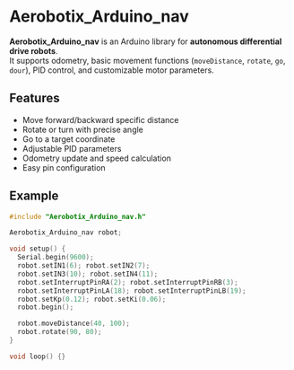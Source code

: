 # Aerobotix_Arduino_nav

**Aerobotix_Arduino_nav** is an Arduino library for **autonomous differential drive robots**.  
It supports odometry, basic movement functions (`moveDistance`, `rotate`, `go`, `dour`), PID control, and customizable motor parameters.

## Features
- Move forward/backward specific distance
- Rotate or turn with precise angle
- Go to a target coordinate
- Adjustable PID parameters
- Odometry update and speed calculation
- Easy pin configuration

## Example
```cpp
#include "Aerobotix_Arduino_nav.h"

Aerobotix_Arduino_nav robot;

void setup() {
  Serial.begin(9600);
  robot.setIN1(6); robot.setIN2(7);
  robot.setIN3(10); robot.setIN4(11);
  robot.setInterruptPinRA(2); robot.setInterruptPinRB(3);
  robot.setInterruptPinLA(18); robot.setInterruptPinLB(19);
  robot.setKp(0.12); robot.setKi(0.06);
  robot.begin();

  robot.moveDistance(40, 100);
  robot.rotate(90, 80);
}

void loop() {}
